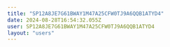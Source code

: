 ```yaml
---
title: "SP12A8JE7G61BWAY1M47A25CFW0TJ9A6QQB1ATYD4"
date: 2024-08-28T16:54:32.055Z
user: SP12A8JE7G61BWAY1M47A25CFW0TJ9A6QQB1ATYD4
layout: "users"
---
```

    